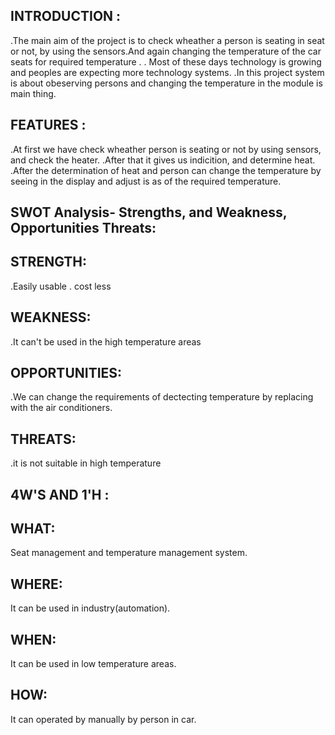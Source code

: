 ## INTRODUCTION :
.The main aim of the project is to check wheather a person is seating in seat or not, by using the sensors.And again changing the temperature of the car seats for required temperature .
. Most of these days technology is growing and peoples are expecting more technology systems.
.In this project system is about obeserving persons  and changing the temperature in the module is main thing.
                
  ## FEATURES : 
  .At first we have check wheather person is seating or not by using sensors, and check the heater.
  .After that it gives us indicition, and determine heat.
  .After the determination of heat and person can change the temperature by seeing in the display and adjust is as of the required                     temperature.
                
   ## SWOT Analysis- Strengths, and Weakness, Opportunities Threats:
   
   ## STRENGTH: 
   .Easily usable
   . cost less
   ## WEAKNESS:
   .It can't be used in the high temperature areas
               
   ## OPPORTUNITIES:
   .We can change the requirements of dectecting temperature by replacing with the air conditioners.
                
   ## THREATS:  
   .it is not suitable in high temperature
                
   ## 4W'S AND 1'H :
   
   ## WHAT:
   Seat management and temperature management system.
           
   ## WHERE:
   It can be used in industry(automation).
          
   ## WHEN:
   It can be used in low temperature areas.
            
   ## HOW:
   It can operated by manually by person in car.
   
                 
